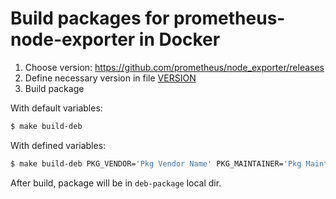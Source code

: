 # Build packages for prometheus-node-exporter in Docker

1. Choose version: https://github.com/prometheus/node_exporter/releases
2. Define necessary version in file [VERSION](VERSION)
3. Build package

With default variables:
```bash
$ make build-deb
```

With defined variables:
```bash
$ make build-deb PKG_VENDOR='Pkg Vendor Name' PKG_MAINTAINER='Pkg Maintainer' PKG_URL='http://example.com/no-uri-given'
```

After build, package will be in `deb-package` local dir.
